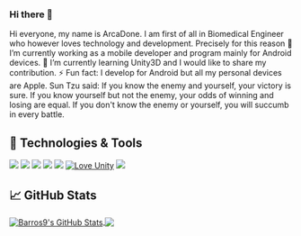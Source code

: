### Hi there 👋

Hi everyone, my name is ArcaDone. I am first of all in Biomedical Engineer who however loves technology and development. 
Precisely for this reason 🔭 I’m currently working as a mobile developer and program mainly for Android devices.
🌱 I’m currently learning Unity3D and I would like to share my contribution.
⚡ Fun fact: I develop for Android but all my personal devices are Apple. Sun Tzu said: If you know the enemy and yourself, your victory is sure. If you know yourself but not the enemy, your odds of winning and losing are equal. If you don't know the enemy or yourself, you will succumb in every battle.

## 🔧 Technologies & Tools
![](https://img.shields.io/badge/Code-Kotlin-informational?style=flat&logo=kotlin&logoColor=white&color=A5BE00)
![](https://img.shields.io/badge/Code-Java-informational?style=flat&logo=java&logoColor=white&color=A5BE00)
![](https://img.shields.io/badge/OS-Android-informational?style=flat&logo=android&logoColor=white&color=A5BE00)
![](https://img.shields.io/badge/Editor-IntelliJ_IDEA-informational?style=flat&logo=intellij-idea&logoColor=white&color=A5BE00)
![](https://img.shields.io/badge/Editor-Android_Studio-informational?style=flat&logo=android-studio&logoColor=white&color=A5BE00)
[![Love Unity](https://img.shields.io/badge/Unity%20-3D-A5BE00.svg?style=flat&logo=unity)](https://unity3d.com)
![](https://img.shields.io/badge/blender%20-%23F5792A.svg?Blender?style=flat&logo=blender&logoColor=white&color=A5BE00)

## &#x1f4c8; GitHub Stats 

<!-- GitHub Stats -->
<a href="https://github.com/Barros9">
  <img align="center" src="https://github-readme-stats.vercel.app/api?username=Barros9&show_icons=true&line_height=27&count_private=true&title_color=ffffff&text_color=c9cacc&icon_color=ff7900&bg_color=1d1f21" alt="Barros9's GitHub Stats" />
</a>

<!-- Most used languages -->
<a href="https://github.com/ArcaDone">
  <img align="center" src="https://github-readme-stats.vercel.app/api/top-langs/?username=ArcaDone&hide=java,html&title_color=ffffff&text_color=c9cacc&icon_color=A5BE00&bg_color=1d1f21" />
</a>

<!-- Project
<a href="https://github.com/Barros9/AndroidArchitectureCompare">
  <img align="center" src="https://github-readme-stats.vercel.app/api/pin/?username=Barros9&repo=AndroidArchitectureCompare&title_color=ffffff&text_color=c9cacc&icon_color=ff7900&bg_color=1d1f21" />
</a>
 -->

<!-- Resources -->
<!-- Icons: https://simpleicons.org/ -->
<!-- GitHub Stats: https://github.com/anuraghazra/github-readme-stats -->
<!-- Emojis: https://emojipedia.org/emoji/ -->
<!-- HTML Emojis: https://www.fileformat.info/index.htm -->
<!-- Shields: https://shields.io/ -->
